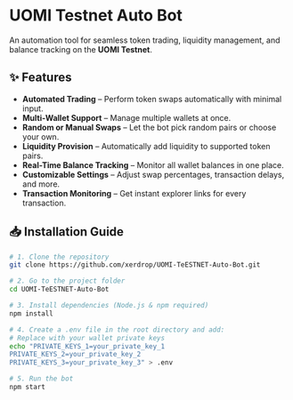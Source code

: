 # UOMI Testnet Auto Bot

An automation tool for seamless token trading, liquidity management, and balance tracking on the **UOMI Testnet**.

## ✨ Features

- **Automated Trading** – Perform token swaps automatically with minimal input.  
- **Multi-Wallet Support** – Manage multiple wallets at once.  
- **Random or Manual Swaps** – Let the bot pick random pairs or choose your own.  
- **Liquidity Provision** – Automatically add liquidity to supported token pairs.  
- **Real-Time Balance Tracking** – Monitor all wallet balances in one place.  
- **Customizable Settings** – Adjust swap percentages, transaction delays, and more.  
- **Transaction Monitoring** – Get instant explorer links for every transaction.  

## 📥 Installation Guide

```bash
# 1. Clone the repository
git clone https://github.com/xerdrop/UOMI-TeESTNET-Auto-Bot.git

# 2. Go to the project folder
cd UOMI-TeESTNET-Auto-Bot

# 3. Install dependencies (Node.js & npm required)
npm install

# 4. Create a .env file in the root directory and add:
# Replace with your wallet private keys
echo "PRIVATE_KEYS_1=your_private_key_1
PRIVATE_KEYS_2=your_private_key_2
PRIVATE_KEYS_3=your_private_key_3" > .env

# 5. Run the bot
npm start
